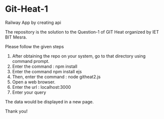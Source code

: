# Git-Heat-1
Railway App by creating api

The repository is the solution to the Question-1 of GIT Heat organized by IET BIT Mesra.

Please follow the given steps

1. After obtaining the repo on your system, go to that directory using command prompt.
2. Enter the command :  npm install
3. Enter the command npm install ejs
4. Then, enter the command : node githeat2.js
5. Open a web browser.
6. Enter the url : localhost:3000
7. Enter your query

The data would be displayed in a new page.

Thank you!
